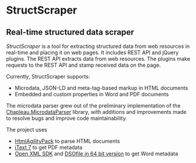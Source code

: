 # StructScraper
## Real-time structured data scraper
*StructScraper* is a tool for extracting structured data from web resources in real-time and placing it on web pages.  It includes REST API and jQuery plugins. The REST API extracts data from web resources. The plugins make requests to the REST API and stamp received data   on the page. 

Currently, StructScraper supports:
* Microdata,  JSON-LD and meta-tag-based markup  in HTML documents
* Embedded and custom properties in Word and PDF documents

The microdata parser grew out of the preliminary implementation of the [Chapleau.MicrodataParser]( https://archive.codeplex.com/?p=microdata) library, with additions and improvements made to resolve bugs and improve code maintainability.

The project uses 
*	[HtmlAgilityPack]( https://www.nuget.org/packages/HtmlAgilityPack/) to parse HTML documents 
*	[iText 7]( https://www.nuget.org/packages/itext7/) to get PDF metadata
*	[Open XML SDK](https://www.microsoft.com/en-us/download/details.aspx?id=30425/)  and 
[DSOfile in 64 bit version]( https://www.codeproject.com/tips/1118708/bit-application-can-not-use-dsofile) to get Word metadata 

